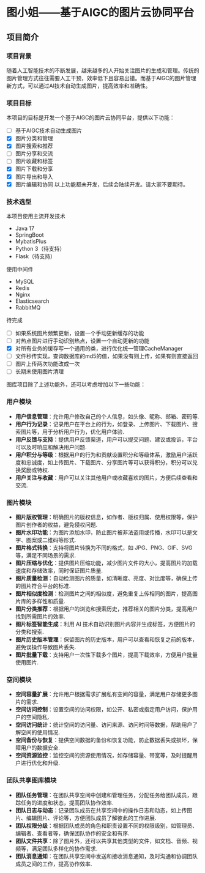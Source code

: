 # 图小姐——基于AIGC的图片云协同平台


## 项目简介
### 项目背景
随着人工智能技术的不断发展，越来越多的人开始关注图片的生成和管理。传统的图片管理方式往往需要人工干预，效率低下且容易出错。而基于AIGC的图片管理新方式，可以通过AI技术自动生成图片，提高效率和准确性。
### 项目目标
本项目的目标是开发一个基于AIGC的图片云协同平台，提供以下功能：

- [ ] 基于AIGC技术自动生成图片
- [x] 图片分类和管理
- [x] 图片搜索和推荐
- [ ] 图片分享和交流
- [ ] 图片收藏和标签
- [x] 图片下载和分享
- [x] 图片导出和导入
- [x] 图片编辑和协同
以上功能都未开发，后续会陆续开发。请大家不要期待。

### 技术选型
本项目使用主流开发技术
- Java 17
- SpringBoot
- MybatisPlus
- Python 3（待支持）
- Flask（待支持）

使用中间件 
- MySQL
- Redis
- Nginx
- Elasticsearch
- RabbitMQ

待完成
- [ ] 如果系统图片频繁更新，设置一个手动更新缓存的功能 
- [ ] 对热点图片进行手动识别热点，设置一个自动更新的功能
- [x] 对所有业务的缓存写一个通用的类，进行优化统一管理CacheManager
- [ ] 文件秒传实现，查询数据库的md5的值，如果没有则上传，如果有则直接返回
- [ ] 图片上传两次功能改成一次
- [ ] 长期未使用图片清理

图库项目除了上述功能外，还可以考虑增加以下一些功能：

### 用户模块
- **用户信息管理**：允许用户修改自己的个人信息，如头像、昵称、邮箱、密码等.
- **用户行为记录**：记录用户在平台上的行为，如登录、上传图片、下载图片、搜索图片等，用于分析用户行为，优化用户体验.
- **用户反馈与支持**：提供用户反馈渠道，用户可以提交问题、建议或投诉，平台可以及时响应和解决用户问题.
- **用户积分与等级**：根据用户的行为和贡献设置积分和等级体系，激励用户活跃度和忠诚度，如上传图片、下载图片、分享图片等可以获得积分，积分可以兑换奖励或特权.
- **用户关注与收藏**：用户可以关注其他用户或收藏喜欢的图片，方便后续查看和交流.

### 图片模块
- **图片版权管理**：明确图片的版权信息，如作者、版权归属、使用权限等，保护图片创作者的权益，避免侵权问题.
- **图片水印功能**：为图片添加水印，防止图片被非法盗用或传播，水印可以是文字、图案或二维码等形式.
- **图片格式转换**：支持将图片转换为不同的格式，如 JPG、PNG、GIF、SVG 等，满足不同场景的需求.
- **图片压缩与优化**：提供图片压缩功能，减少图片文件的大小，提高图片的加载速度和存储效率，同时保证图片质量.
- **图片质量检测**：自动检测图片的质量，如清晰度、亮度、对比度等，确保上传的图片符合平台的标准.
- **图片相似度检测**：检测图片之间的相似度，避免重复上传相同的图片，提高图片库的多样性和质量.
- **图片分类推荐**：根据用户的浏览和搜索历史，推荐相关的图片分类，提高用户找到所需图片的效率.
- **图片标签智能生成**：利用 AI 技术自动识别图片内容并生成标签，方便图片的分类和搜索.
- **图片历史版本管理**：保留图片的历史版本，用户可以查看和恢复之前的版本，避免误操作导致图片丢失.
- **图片批量下载**：支持用户一次性下载多个图片，提高下载效率，方便用户批量使用图片.

### 空间模块
- **空间容量扩展**：允许用户根据需求扩展私有空间的容量，满足用户存储更多图片的需求.
- **空间访问控制**：设置空间的访问权限，如公开、私密或指定用户访问，保护用户的空间隐私.
- **空间访问统计**：统计空间的访问量、访问来源、访问时间等数据，帮助用户了解空间的使用情况.
- **空间备份与恢复**：提供空间数据的备份和恢复功能，防止数据丢失或损坏，保障用户的数据安全.
- **空间资源监控**：监控空间的资源使用情况，如存储容量、带宽等，及时提醒用户进行优化和升级.

### 团队共享图库模块
- **团队任务管理**：在团队共享空间中创建和管理任务，分配任务给团队成员，跟踪任务的进度和状态，提高团队协作效率.
- **团队日志与动态**：记录团队成员在共享空间中的操作日志和动态，如上传图片、编辑图片、评论等，方便团队成员了解彼此的工作进展.
- **团队权限分级**：根据团队成员的角色和职责设置不同的权限级别，如管理员、编辑者、查看者等，确保团队协作的安全和有序.
- **团队文件共享**：除了图片外，还可以共享其他类型的文件，如文档、音频、视频等，满足团队多样化的协作需求.
- **团队消息通知**：在团队共享空间中发送和接收消息通知，及时沟通和协调团队成员之间的工作，提高协作效率.
